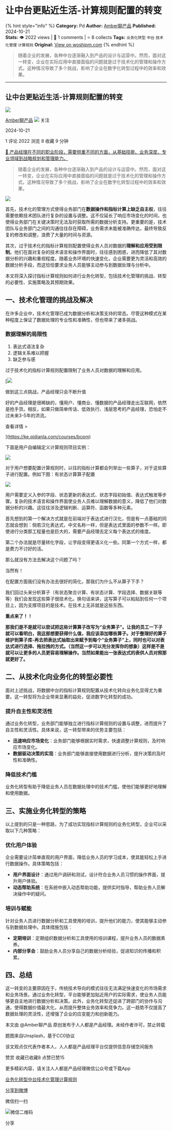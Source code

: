 # 让中台更贴近生活-计算规则配置的转变
{% hint style="info" %}
**Category:** Pd
**Author:** [Amber聊产品](https://www.woshipm.com/u/1603166)
**Published:** 2024-10-21  
**Stats:** 👁️ 2022 views | 💬 1 comments | ⭐ 8 collects
**Tags:** `业务化转型` `中台` `技术化管理` `计算规则`
**Original:** [View on woshipm.com](https://www.woshipm.com/pd/6129643.html)
{% endhint %}
> 随着企业的发展，各种中台逐渐融入到产品的设计与运营中。然而，面对这一转变，企业在实际应用中直接面临的问题就是过于技术化的管理和操作方式。这种情况导致了多个挑战，影响了企业在数字化转型过程中的效率和效果。

---

## 让中台更贴近生活-计算规则配置的转变

[![](https://static.woshipm.com/view/woshipm_api_def_20241018105317_9810.jpg?imageView2/1/w/72/h/72/q/100)](https://www.woshipm.com/u/1603166)

[Amber聊产品](https://www.woshipm.com/u/1603166) ![](https://static.woshipm.com/tag/1101_1@2x.png) 关注

2024-10-21

1 评论 2022 浏览 8 收藏 9 分钟

[🔗 产品经理在不同的职业阶段，需要侧重不同的方面，从基础技能、业务深度、专业领域到战略规划和管理能力。](https://ke.qidianla.com/courses/90pm)

> 随着企业的发展，各种中台逐渐融入到产品的设计与运营中。然而，面对这一转变，企业在实际应用中直接面临的问题就是过于技术化的管理和操作方式。这种情况导致了多个挑战，影响了企业在数字化转型过程中的效率和效果。

![](https://image.woshipm.com/2023/09/26/150398ca-5c65-11ee-b266-00163e142b65.jpg)

首先，技术化的管理方式使得业务部门在**数据操作和指标计算上缺乏自主权**，往往需要依赖技术团队进行复杂的设置与调整。这不仅延长了响应市场变化的时间，也使得业务部门在关键决策时无法及时获取所需的数据分析支持。更重要的是，技术团队与业务部门之间的沟通往往存在障碍，业务需求未能被准确传达，最终导致反复的修改和调整，浪费了大量的时间与资源。

其次，过于技术化的指标计算规则配置使得业务人员对数据的**理解和应用受到限制**。他们在面对复杂的技术语言和操作界面时，往往感到困惑，进而降低了其对数据分析的兴趣和重视程度。随着业务环境的快速变化，企业需要更为灵活和高效的数据分析手段，而这恰恰要求业务人员能够主动参与到数据处理与分析中。

本文将深入探讨指标计算规则如何进行业务化转型，包括技术化管理的挑战、转型的必要性、实施策略及其预期效果。

## 一、技术化管理的挑战及解决

在许多企业中，技术化管理已成为数据分析和决策支持的常态。尽管这种模式在某种程度上保证了数据处理的专业性和准确性，但也带来了诸多挑战。

### 数据理解的局限性

1.  表达式语法复杂
2.  逻辑关系难以把握
3.  缺乏参与感

过于技术化的指标计算规则配置限制了业务人员对数据的理解和应用。

[![](https://image.woshipm.com/2023/07/27/1788a218-2c7f-11ee-b91f-00163e0b5ff3.png)

做到这三点挑战，产品经理只会不断升值

好的产品经理是很稀缺的，懂用户、懂商业、懂数据的产品经理走出互联网，依然是抢手货。相反，如果只做简单传话、低效执行、浅层思考的产品经理，恐怕走不过未来3-5年的洪流。

查看详情 >

](https://ke.qidianla.com/courses/bcpm)

下面是用户自编辑定义计算规则项目实例：

![](https://image.woshipm.com/2024/10/19/9acc7446-8e04-11ef-84c2-00163e0b5ff3.jpg)

对于用户想要配置计算规则时，以往的指标计算都会列举出一些算子，对于这些算子进行配置。例如下图：有状态计算算子配置

![](https://image.woshipm.com/2024/10/19/a6c5b7ee-8e04-11ef-baf4-00163e0b5ff3.jpg)

用户需要定义入参的字段、状态更新的表达式、状态字段初始值、表达式触发等步骤。复杂的技术语言和操作界面使业务人员难以理解数据的意义，降低了他们对数据分析的兴趣。这往往涉及逻辑判断、运算符、函数等多种元素。

首先想到的第一个解决方式就是在前端对于表达式进行汉化，但是有一点基础的同志就会想到：倘若汉化表达式，中文名称一样，但是表达式里面的参数不一样。即使进行分类那工程量也是巨大的，需要产品经理去定义每个表达式的维度。

第二个办法就是尽量转化字段，让字段变得更语义化一些。同第一个方式一样，都是费力不讨好的活。

那么就没有方法去解决这个问题了吗？

当然有！

在配置方面我们没有办法去很好的简化，那我们为什么不从算子下手？

我们回过头来分析算子（有状态聚合计算、有状态计算、字段选择、数据关联等等）我们会发现这些算子很技术化。换句话来讲，这写算子可以粘贴到任何一个项目上，因为支撑项目的是技术。在技术上无非就是这些东西。

**重点来了！！**

**那我们是不是就可以尝试把这些计算算子改写为“业务算子”。让我的员工一下子就可以看明白，我这部想要获得什么值，我应该添加哪些算子。对于整理好的算子维护到算子库-再去把表达式抽取出来赋予到每个“业务算子”上，同时也可以对表达式进行选择、拖拉拽的方式。（当然这一步可以充分发挥你的想象）这样是不是就可以让更多的人员更容易理解操作。当然如果能出一张表达式的表供人员对照那就更好了。**

## 二、从技术化向业务化的转型必要性

面对上述挑战，将数据中台的指标计算规则配置从技术化转向业务化显得尤为重要。这一转型将为企业带来显著的益处，促进数字化转型的成功。

### 提升自主性和灵活性

通过业务化转型，业务部门能够独立进行指标计算规则的设置与调整，进而提升了自主性和灵活性。具体来说，这一转型带来的优势主要包括：

*   **迅速响应市场变化**：业务部门能够根据实时需求，快速调整计算规则，及时响应市场变化。
*   **数据驱动决策的实现**：业务部门能够直接使用数据进行分析，提升决策的及时性和准确性。

### 降低技术门槛

业务化转型有助于降低业务人员在数据处理中的技术门槛，使他们能够更好地理解和使用数据。

## 三、实施业务化转型的策略

以上提到的只是一种思路，为了成功实现指标计算规则的业务化转型，企业可以采取以下几种策略：

### 优化用户体验

企业需要设计简单直观的用户界面，降低业务人员的学习成本，使其能轻松上手进行数据操作。具体策略包括：

*   **用户界面设计**：通过用户调研和测试，设计符合业务人员习惯的操作界面，提升用户体验。
*   **动态帮助系统**：在系统中嵌入动态帮助功能，提供实时指导，帮助业务人员解决操作中的疑问。

### 培训与赋能

针对业务人员进行数据分析和工具使用的培训，提升他们的能力，使其能够主动参与到数据处理中。具体措施包括：

*   **定期培训**：定期组织数据分析和工具使用的培训课程，提升业务人员的数据素养。
*   **内部分享会**：鼓励业务人员分享自己的数据分析经验，促进知识的传播和积累。

## 四、总结

这一转变的主要原因在于，传统技术导向的模式往往无法满足快速变化的市场需求和业务场景。通过业务化转型，平台能够更加贴近用户的实际需求，使业务人员能够更自主地进行数据分析和决策。此外，业务化转型还促进了跨部门的协作与沟通，使得数据价值最大化，从而提升整体业务效率和竞争力。这一趋势不仅提高了数据处理的灵活性，还增强了企业的应变能力和创新能力。

本文由 @Amber聊产品 原创发布于人人都是产品经理。未经作者许可，禁止转载

题图来自Unsplash，基于CC0协议

该文观点仅代表作者本人，人人都是产品经理平台仅提供信息存储空间服务

赞赏 收藏已收藏8 点赞已赞15

更多精彩内容，请关注人人都是产品经理微信公众号或下载App

[业务化转型](https://www.woshipm.com/tag/%e4%b8%9a%e5%8a%a1%e5%8c%96%e8%bd%ac%e5%9e%8b)[中台](https://www.woshipm.com/tag/%e4%b8%ad%e5%8f%b0)[技术化管理](https://www.woshipm.com/tag/%e6%8a%80%e6%9c%af%e5%8c%96%e7%ae%a1%e7%90%86)[计算规则](https://www.woshipm.com/tag/%e8%ae%a1%e7%ae%97%e8%a7%84%e5%88%99)

[分享到微博](https://service.weibo.com/share/share.php?appkey=2775287854&title=让中台更贴近生活-计算规则配置的转变&url=https://www.woshipm.com/pd/6129643.html&pic=https://image.woshipm.com/2023/09/26/150398ca-5c65-11ee-b266-00163e142b65.jpg)

微信扫一扫

![微信二维码](https://api.pwmqr.com/qrcode/create/?url=https://www.woshipm.com/pd/6129643.html)

分享